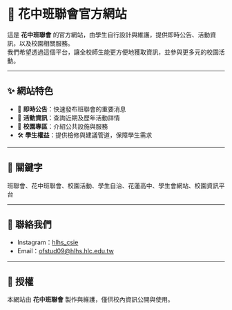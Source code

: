 # 🌸 花中班聯會官方網站

這是 **花中班聯會** 的官方網站，由學生自行設計與維護，提供即時公告、活動資訊，以及校園相關服務。  
我們希望透過這個平台，讓全校師生能更方便地獲取資訊，並參與更多元的校園活動。

---

## ✨ 網站特色
- 📢 **即時公告**：快速發布班聯會的重要消息  
- 🎉 **活動資訊**：查詢近期及歷年活動詳情  
- 🏫 **校園專區**：介紹公共設施與服務  
- 🛠 **學生權益**：提供檢修與建議管道，保障學生需求  

---

## 📌 關鍵字
班聯會、花中班聯會、校園活動、學生自治、花蓮高中、學生會網站、校園資訊平台  

---

## 🤝 聯絡我們
- Instagram：[hlhs_csie](https://www.instagram.com/hlhs_student.union?utm_source=ig_web_button_share_sheet&igsh=ZDNlZDc0MzIxNw==)  
- Email：ofstud09@hlhs.hlc.edu.tw  

---

## 📄 授權
本網站由 **花中班聯會** 製作與維護，僅供校內資訊公開與使用。  
